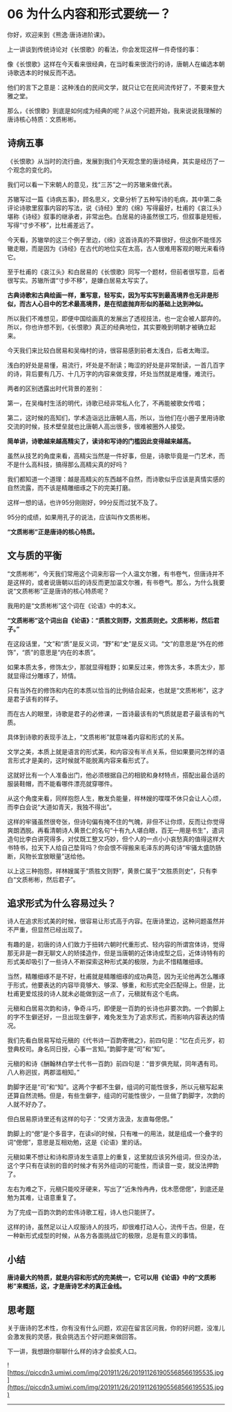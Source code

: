 # 06 为什么内容和形式要统一？

你好，欢迎来到《熊逸·唐诗进阶课》。

上一讲谈到传统诗论对《长恨歌》的看法，你会发现这样一件奇怪的事：

像《长恨歌》这样在今天看来很经典，在当时看来很流行的诗，唐朝人在编选本朝诗歌选本的时候反而不选。

他们的言下之意是：这种浅白的民间文学，就只让它在民间流传好了，不要来登大雅之堂。

那么，《长恨歌》到底是如何成为经典的呢？从这个问题开始，我来说说我理解的唐诗核心特质：文质彬彬。

## 诗病五事

《长恨歌》从当时的流行曲，发展到我们今天观念里的唐诗经典，其实是经历了一个观念的变化的。

我们可以看一下宋朝人的意见，找“三苏”之一的苏辙来做代表。

苏辙写过一篇《诗病五事》，顾名思义，文章分析了五种写诗的毛病，其中第二条评论诗歌里叙事内容的写法，说《诗经》里的《绵》写得最好，杜甫的《哀江头》堪称《诗经》叙事的继承者，非常出色。白居易的诗虽然很工巧，但叙事是短板，写得“寸步不移”，比杜甫差远了。

今天看，苏辙举的这三个例子里边，《绵》这首诗真的不算很好，但这倒不能怪苏辙走眼，而是因为《诗经》在古代的地位实在太高，古人很难用客观的眼光来看待它。

至于杜甫的《哀江头》和白居易的《长恨歌》同写一个题材，但前者很写意，后者很写实。苏辙所谓“寸步不移”，是嫌白居易太写实了。

 **古典诗歌和古典绘画一样，重写意，轻写实，因为写实写到最高境界也无非是形似，而古人心目中的艺术最高境界，是在彻底抛弃形似的基础上达到神似。**

所以我们不难想见，即便中国绘画真的发展出了透视技法，也一定会被人鄙弃的。所以，你也许想不到，《长恨歌》真正的经典地位，其实要晚到明朝才被确立起来。

今天我们来比较白居易和吴梅村的诗，很容易感到前者太浅白，后者太晦涩。

浅白的好处是易懂，易流行，坏处是不耐读；晦涩的好处是非常耐读，一首几百字的诗，背后要有几万、十几万字的内容来做支撑，坏处当然就是难懂，难流行。

两者的区别透露出时代背景的差别：

第一，在吴梅村生活的明代，诗歌已经非常私人化了，不再能被歌女传唱；

第二，这时候的高知们，学术造诣远比唐朝人高，所以，当他们在小圈子里用诗歌交流的时候，技术壁垒就也比唐朝人高出很多，很难被圈外人接受。

 **简单讲，诗歌越来越高精尖了，读诗和写诗的门槛因此变得越来越高。**

虽然从技艺的角度来看，高精尖当然是一件好事，但是，诗歌毕竟是一门艺术，而不是什么高科技，搞得那么高精尖真的好吗？

我们都知道一个道理：越是高精尖的东西越不自然，而诗歌似乎应该是真情实感的自然流露，而不该是精雕细琢之下的完美打磨。

这样一想的话，也许95分刚刚好，99分反而过犹不及了。

95分的成绩，如果用孔子的说法，应该叫作文质彬彬。

 **“文质彬彬”正是唐诗的核心特质。**

## 文与质的平衡

“文质彬彬”，今天我们常用这个词来形容一个人温文尔雅，有书卷气，但唐诗并不是这样的，或者说唐朝以后的诗反而更加温文尔雅，有书卷气。那么，为什么我要说“文质彬彬”正是唐诗的核心特质呢？

我用的是“文质彬彬”这个词在《论语》中的本义。

 **“文质彬彬”这个词出自《论语》：“质胜文则野，文胜质则史。文质彬彬，然后君子。”**

在这段话里，“文”和“质”是反义词，“野”和“史”是反义词。“文”的意思是“外在的修饰”，“质”的意思是“内在的本质”。

如果本质太多，修饰太少，那就显得粗野；如果反过来，修饰太多，本质太少，那就显得过分雕琢了，矫情。

只有当外在的修饰和内在的本质以恰当的比例结合起来，也就是“文质彬彬”，这才是君子该有的样子。

而在古人的眼里，诗歌是君子的必修课，一首诗最该有的气质就是君子最该有的气质。

具体到诗歌的表现手法上，“文质彬彬”就意味着内容和形式的关系。

文学之美，本质上就是语言的形式美，和内容没有半点关系，但如果要问怎样的语言形式才是美的，这时候就不能脱离内容来看形式了。

这就好比有一个人准备出门，他必须根据自己的相貌和身材特点，搭配出最合适的服装鞋帽，而不能看哪件漂亮就穿哪件。

从这个角度来看，同样抱怨人生，散发负能量，祥林嫂的喋喋不休只会让人心烦，而李白会说“大道如青天，我独不得出”。

这样的牢骚虽然很夸张，但诗句偏有掩不住的气魄，非但不让你烦，反而让你觉得爽朗洒脱。再看清朝诗人黄景仁的名句“十有九人堪白眼，百无一用是书生”，遣词造句比李白讲究得多，对仗既工整又巧妙，但个人的一点小小哀愁真的值得这样大书特书，拉天下人给自己垫背吗？你会恨不得搬来毛泽东的两句诗“牢骚太盛防肠断，风物长宜放眼量”送给他。

以上这三种抱怨，祥林嫂属于“质胜文则野”，黄景仁属于“文胜质则史”，只有李白“文质彬彬，然后君子”。

## 追求形式为什么容易过头？ 

诗人在追求形式美的时候，很容易让形式高于内容。在唐诗里边，这种问题虽然并不严重，但显然已经出现了。

有趣的是，初唐的诗人们致力于扭转六朝时代重形式、轻内容的所谓宫体诗，觉得那无非是一群无聊文人的矫揉造作，但是当唐朝的近体诗成型之后，近体诗特有的形式美却吸引了一些诗人不断探索这种形式美的极限，为此不惜精雕细琢。

当然，精雕细琢不是不好，杜甫就是精雕细琢的成功典范，因为无论他再怎么雕琢于形式，他要表达的内容毕竟够大、够深、够重，和形式完全匹配得上。但是，比杜甫更爱炫技的诗人就未必能做到这一点了，元稹就有这个毛病。

元稹和白居易次韵和诗，争奇斗巧，即便是一百韵的长诗也非要次韵。一个韵脚上的字不生僻还好，一旦出现生僻字，难免发生为了追求形式，而影响内容表达的情况。

我们先看白居易写给元稹的《代书诗一百韵寄微之》，前四句是：“忆在贞元岁，初登典校司。身名同日授，心事一言知。”韵脚字是“司”和“知”。

元稹的和诗《酬翰林白学士代书一百韵》前四句是：“昔岁俱充赋，同年遇有司。八人称迥拔，两郡滥相知。”

韵脚字还是“司”和“知”。这两个字都不生僻，组词的可能性很多，所以元稹写起来还算自然流畅。但是，有些生僻字，组词的可能性很少，一旦做了韵脚字，次韵的人就不好办了。

但白居易原诗里还有这样的句子：“交贤方汲汲，友直每偲偲。”

韵脚上的“偲”是个多音字，在读sī的时候，只有唯一的用法，就是组成一个叠字的词“偲偲”，意思是互相劝勉，这是《论语》里的话。

元稹如果不想让和诗和原诗发生语意上的重复，这里就应该另外组词，但没办法，这个字只有在读别的音的时候才有另外组词的可能性，而读音一变，就没法押韵了。

左右为难之下，元稹只能咬牙硬来，写出了“近朱怜冉冉，伐木愿偲偲”，到底还是勉为其难，让语意重复了。

为了完成一百韵次韵的宏伟诗歌工程，诗人也只能拼了。

这样的诗，虽然足以让人叹服诗人的技巧，却很难打动人心，流传千古。但是，在一种新形式成型的时候，从各方各面挑战它的极限，总是有意义的事情。

## 小结

 **唐诗最大的特质，就是内容和形式的完美统一，它可以用《论语》中的“文质彬彬”来概括，这，才是唐诗艺术的真正金线。**

## 思考题

关于唐诗的艺术性，你有没有什么问题，欢迎在留言区问我，你的好问题，没准儿会激发我的灵感，我会挑选五个好问题来做回答。

下一讲，我想跟你聊聊什么样的诗才会脍炙人口。

![https://piccdn3.umiwi.com/img/201911/26/201911261905568566195535.jpg](https://piccdn3.umiwi.com/img/201911/26/201911261905568566195535.jpg)

---
